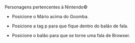 Personagens pertencentes à Nintendo©

- Posicione o Mário acima do Goomba.

- Posicione a tag p para que fique dentro do balão de fala.

- Posicione o balão para que se torne uma fala de Browser.

